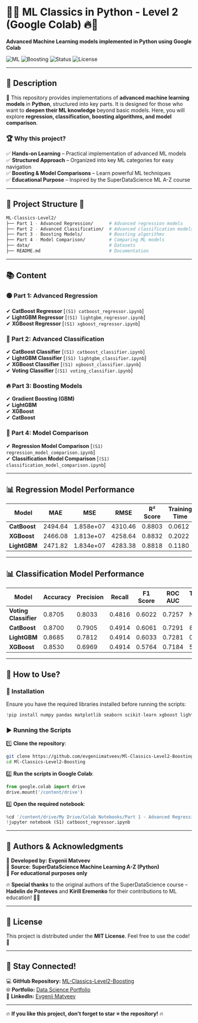 # 🚀🔥 ML Classics in Python - Level 2 (Google Colab) 🔥🚀  
**Advanced Machine Learning models implemented in Python using Google Colab**  

![ML](https://img.shields.io/badge/Machine_Learning-Python-blue) ![Boosting](https://img.shields.io/badge/Boosting-XGBoost%20%7C%20LightGBM%20%7C%20CatBoost-orange) ![Status](https://img.shields.io/badge/Status-Active-green) ![License](https://img.shields.io/badge/License-MIT-lightgrey)  

---

## 📌 Description  
🚀 This repository provides implementations of **advanced machine learning models** in **Python**, structured into key parts. It is designed for those who want to **deepen their ML knowledge** beyond basic models. Here, you will explore **regression, classification, boosting algorithms, and model comparison**.

### 🏆 Why this project?  
✅ **Hands-on Learning** – Practical implementation of advanced ML models  
✅ **Structured Approach** – Organized into key ML categories for easy navigation  
✅ **Boosting & Model Comparisons** – Learn powerful ML techniques  
✅ **Educational Purpose** – Inspired by the SuperDataScience ML A-Z course  

---

## 📂 Project Structure 📁  
```bash
ML-Classics-Level2/
├── Part 1 - Advanced Regression/      # Advanced regression models
├── Part 2 - Advanced Classification/  # Advanced classification models
├── Part 3 - Boosting Models/          # Boosting algorithms
├── Part 4 - Model Comparison/         # Comparing ML models
├── data/                              # Datasets
├── README.md                          # Documentation
```

---

## 📚 Content  
### 🟢 **Part 1: Advanced Regression**  
✔ **CatBoost Regressor** [`(S1) catboost_regressor.ipynb`]  
✔ **LightGBM Regressor** [`(S1) lightgbm_regressor.ipynb`]  
✔ **XGBoost Regressor** [`(S1) xgboost_regressor.ipynb`]  

### 🔵 **Part 2: Advanced Classification**  
✔ **CatBoost Classifier** [`(S1) catboost_classifier.ipynb`]  
✔ **LightGBM Classifier** [`(S1) lightgbm_classifier.ipynb`]  
✔ **XGBoost Classifier** [`(S1) xgboost_classifier.ipynb`]  
✔ **Voting Classifier** [`(S1) voting_classifier.ipynb`]  

### 🔥 **Part 3: Boosting Models**  
✔ **Gradient Boosting (GBM)**  
✔ **LightGBM**  
✔ **XGBoost**  
✔ **CatBoost**  

### 🎯 **Part 4: Model Comparison**  
✔ **Regression Model Comparison** [`(S1) regression_model_comparison.ipynb`]  
✔ **Classification Model Comparison** [`(S1) classification_model_comparison.ipynb`]  

---

## 📊 Regression Model Performance  
| Model               | MAE    | MSE        | RMSE    | R² Score | Training Time |
|--------------------|--------|------------|--------|----------|--------------|
| **CatBoost**       | 2494.64 | 1.858e+07  | 4310.46 | 0.8803   | 0.0612       |
| **XGBoost**        | 2466.08 | 1.813e+07  | 4258.64 | 0.8832   | 0.2022       |
| **LightGBM**       | 2471.82 | 1.834e+07  | 4283.38 | 0.8818   | 0.1180       |

---

## 📊 Classification Model Performance  
| Model               | Accuracy | Precision | Recall | F1 Score | ROC AUC | Training Time |
|--------------------|----------|-----------|--------|----------|--------|--------------|
| **Voting Classifier** | 0.8705  | 0.8033    | 0.4816 | 0.6022   | 0.7257 | N/A          |
| **CatBoost**       | 0.8700  | 0.7905    | 0.4914 | 0.6061   | 0.7291 | 8.0106       |
| **LightGBM**       | 0.8685  | 0.7812    | 0.4914 | 0.6033   | 0.7281 | 0.3591       |
| **XGBoost**        | 0.8530  | 0.6969    | 0.4914 | 0.5764   | 0.7184 | 5.1836       |

---

## 🚀 How to Use?  
### 🔧 Installation  
Ensure you have the required libraries installed before running the scripts:  
```python
!pip install numpy pandas matplotlib seaborn scikit-learn xgboost lightgbm catboost
```

### ▶ Running the Scripts  
1️⃣ **Clone the repository**:  
```bash
git clone https://github.com/evgeniimatveev/Ml-Classics-Level2-Boosting.git
cd Ml-Classics-Level2-Boosting
```

2️⃣ **Run the scripts in Google Colab**:  
```python
from google.colab import drive
drive.mount('/content/drive')
```

3️⃣ **Open the required notebook**:  
```python
%cd '/content/drive/My Drive/Colab Notebooks/Part 1 - Advanced Regression'
!jupyter notebook (S1) catboost_regressor.ipynb
```

---

## 📌 Authors & Acknowledgments  
🔹 **Developed by:** **Evgenii Matveev**  
🔹 **Source:** **SuperDataScience Machine Learning A-Z (Python)**  
🔹 **For educational purposes only**  

🔥 **Special thanks** to the original authors of the SuperDataScience course – **Hadelin de Ponteves** and **Kirill Eremenko** for their contributions to ML education! 🚀🙌  

---

## 📜 License  
This project is distributed under the **MIT License**. Feel free to use the code! 🚀  

---

## 📢 Stay Connected!  
💻 **GitHub Repository:** [ML-Classics-Level2-Boosting](https://github.com/evgeniimatveev/Ml-Classics-Level2-Boosting)  
🌐 **Portfolio:** [Data Science Portfolio](https://www.datascienceportfol.io/evgeniimatveevusa)  
📌 **LinkedIn:** [Evgenii Matveev](https://www.linkedin.com/in/evgenii-matveev-510926276/)  


---

🔥 **If you like this project, don't forget to star ⭐ the repository!** 🔥

